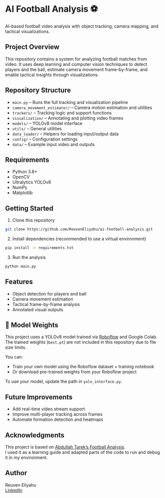 # AI Football Analysis ⚽

AI-based football video analysis with object tracking, camera mapping, and tactical visualizations.

## Project Overview

This repository contains a system for analyzing football matches from video. It uses deep learning and computer vision techniques to detect players and the ball, estimate camera movement frame-by-frame, and enable tactical insights through visualizations.

## Repository Structure

- `main.py` – Runs the full tracking and visualization pipeline
- `camera_movement_estimator/` – Camera motion estimation and utilities
- `trackers/` – Tracking logic and support functions
- `visualization/` – Annotating and plotting video frames
- `models/` – YOLOv8 model interface
- `utils/` – General utilities
- `data_loader/` – Helpers for loading input/output data
- `config/` – Configuration settings
- `data/` – Example input video and outputs

## Requirements

- Python 3.8+
- OpenCV
- Ultralytics YOLOv8
- NumPy
- Matplotlib

## Getting Started

1. Clone this repository
```bash
git clone https://github.com/ReuvenEliyahu/ai-football-analysis.git

```

2. Install dependencies (recommended to use a virtual environment)
```bash
pip install -r requirements.txt
```

3. Run the analysis
```bash
python main.py
```

## Features

- Object detection for players and ball
- Camera movement estimation
- Tactical frame-by-frame analysis
- Annotated visual outputs

## 🔗 Model Weights

This project uses a YOLOv8 model trained via [Roboflow](https://roboflow.com/) and Google Colab.  
The trained weights (`best.pt`) are not included in this repository due to file size limits.

You can:
- Train your own model using the Roboflow dataset + training notebook
- Or download pre-trained weights from your Roboflow project

To use your model, update the path in `yolo_interface.py`.

## Future Improvements

- Add real-time video stream support
- Improve multi-player tracking across frames
- Automate formation detection and heatmaps

## Acknowledgments

This project is based on [Abdullah Tarek’s Football Analysis](https://github.com/abdullahtarek/football_analysis).  
I used it as a learning guide and adapted parts of the code to run and debug it in my environment.

## Author

Reuven Eliyahu  
[LinkedIn](https://www.linkedin.com/)
